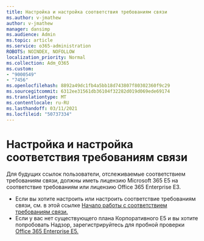 ```yaml
---
title: Настройка и настройка соответствия требованиям связи
ms.author: v-jmathew
author: v-jmathew
manager: dansimp
ms.audience: Admin
ms.topic: article
ms.service: o365-administration
ROBOTS: NOINDEX, NOFOLLOW
localization_priority: Normal
ms.collection: Adm_O365
ms.custom:
- "9000549"
- "7456"
ms.openlocfilehash: 8892a49dc1fb4a5bb18d743807f80302360f9c29
ms.sourcegitcommit: 6312ee31561db36104f32282d019d069ede69174
ms.translationtype: MT
ms.contentlocale: ru-RU
ms.lasthandoff: 03/11/2021
ms.locfileid: "50737334"
---
```

# <a name="set-up-and-configure-communication-compliance"></a>Настройка и настройка соответствия требованиям связи

Для будущих ссылок пользователи, отслеживаемые соответствием требованиям связи, должны иметь лицензию Microsoft 365 E5 на соответствие требованиям или лицензию Office 365 Enterprise E3.

* Если вы хотите настроить или настроить соответствие требованиям связи, см. в этой ссылке [Начало работы с соответствием требованиям связи.](https://go.microsoft.com/fwlink/?linkid=2111549)
* Если у вас нет существующего плана Корпоративного E5 и вы хотите попробовать Надзор, зарегистрируйтесь для пробной проверки [Office 365 Enterprise E5.](https://go.microsoft.com/fwlink/p/?LinkID=698279)

